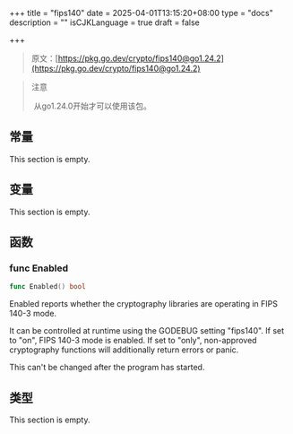 +++
title = "fips140"
date = 2025-04-01T13:15:20+08:00
type = "docs"
description = ""
isCJKLanguage = true
draft = false

+++
> 原文：[https://pkg.go.dev/crypto/fips140@go1.24.2](https://pkg.go.dev/crypto/fips140@go1.24.2)

> 注意
>
> ​	从go1.24.0开始才可以使用该包。

## 常量

This section is empty.

## 变量

This section is empty.

## 函数

### func Enabled

```go
func Enabled() bool
```

Enabled reports whether the cryptography libraries are operating in FIPS 140-3 mode.

It can be controlled at runtime using the GODEBUG setting "fips140". If set to "on", FIPS 140-3 mode is enabled. If set to "only", non-approved cryptography functions will additionally return errors or panic.

This can't be changed after the program has started.

## 类型

This section is empty.